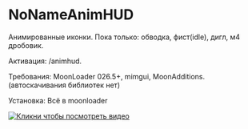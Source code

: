 # NoNameAnimHUD
Анимированные иконки. Пока только: обводка, фист(idle), дигл, м4 дробовик.

Активация: /animhud.

Требования: MoonLoader 026.5+, mimgui, MoonAdditions. (автоскачивания библиотек нет)

Установка: Всё в moonloader


[![Кликни чтобы посмотреть видео](https://i.yapx.ru/Nqj6k.png)](https://www.youtube.com/watch?v=raEmaihBWgM "NoNameAnimHud 0.1beta")
